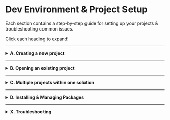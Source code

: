 # Dev Environment & Project Setup

Each section contains a step-by-step guide for setting up your projects & troubleshooting common issues.

Click each heading to expand!

---

<details>
    <summary><b>A. Creating a new project</b></summary>

- **File > New > Project**, or [Create a new project](./.images/A01_new-project.png) from the Visual Studio home screen.
- Let's start with a [new class library](./.images/A02_new-project.png), since we'll be defining a class first.
- Make sure you're [choosing the right directory](./.images/A03_new-project.png), and it's cleaner to **not** have project & solution metafiles in the same directory.
- We'll stay in [NET 9.0](./.images/A04_new-project.png) to get access to Blazor improvements.
- In the example, I've [renamed](./.images/A05_new-project.png) the default `Class1` to `ExampleClass`
</details>

---

<details>
    <summary><b>B. Opening an existing project</b></summary>

- You can open a project/solution from the **File** menu or Visual Studio home screen, or even double-click an `.sln` file from a folder.
  -  do **not** [open folder](./.images/B01a_opening-and-modifying.png) instead of project/solution! If you get [folder view](./.images/B01b_opening-and-modifying.png), you can't build/run your project.
  - instead, make sure you see the [Solution View](./.images/B03_opening-and-modifying.png) 
</details>

---


<details>
    <summary><b>C. Multiple projects within one solution</b></summary>

- Create a new project to add to the solution.
  - In my example, I've made my second one a [console app](./.images/C01_multiple-projects.png) so I can write a short program to run my class.
- Make sure to **[add your second project to the existing solution](./.images/C02_multiple-projects.png)** rather than creating a new one.
  - Be careful about folder placement; select the root directory of the *solution* so all *projects* end up next to each other.
- Now that I have my project, I wrote a little program.
  - Notice how the `MyExampleApp` namespace and `ExampleClass` class are red-underlined! 
  - The console app project doesn't know what those two things are yet... 
  - but it will if we add a reference to the first project (next step)!

![Program](./.images/C04_multiple-projects.png)
  
- To add a reference, [right-click](./.images/C05_multiple-projects.png) *the project you want to add the reference* **to**, and select **Add > Project Reference**. 
  - It's a huge menu! **Add** is near the middle.
  - You **need** to hit the [checkbox](./.images/C06_multiple-projects.png) for all projects you want to add references for.
- And, [voila](./.images/C08_multiple-projects.png)!
- If you are **only** creating class libraries & tests, that's all you need to do.
- If you are **also** creating a program that will use/run your class libraries, you need to set it as the startup project:
  - [right click the program's project](./.images/C08_multiple-projects.png)  and **Set as Startup Project**.
  - The startup project's name will be **bolded**. Now you can build the project & run the program!
    - Why? The `dotnet` runtime is concerned with what it actually needs to *run* -- class libraries are definitions we write, not programs we run. 

  - OK, let's try running our application now. [Hell yea!](./.images/C08_multiple-projects.png)
- To make another project for **tests**, you would do the same steps as above; just change the project type to a C# `xUnit` project.
    - In this example, I called mine `MyExampleApp.Tests`.
    - You don't need to make a test project the startup project.
    - Don't forget to add your class library project(s) as references to your test project too!
    - To run the tests, **Tests > Run All Tests** from the top menu.
</details>

---

<details>
    <summary><b>D. Installing & Managing Packages</b></summary>

**NOTE:** When you install a package, it is *only* specific to that project!

>Let's assume you've also made the `xUnit` test project (or are following along in my example, where I've made the test project `MyExampleApp.Tests`). 
>I've already added references from the `MyExampleApp` class library project.

- To manage package stuff, **Project > Manage NuGet Packages** from the top menu.
  - The **Manage NuGet Packages** option is near the bottom of the Project menu.
- Let's try installing `FluentAssertions`! Simply [type the name](./.images/D01_packages.png) of the package and hit install. 
    - If nothing comes up, you're probably in the `Installed` tab rather than the `Browse` tab.
    - Notice how [the package is only being added](./.images/D02_packages.png) to the `MyExampleApp.Tests` project. You can choose to not show this dialog box again; it's not important.
    - Now that the package is installed, we can use [`FluentAssertions` syntax](https://fluentassertions.com/introduction) in our tests!


![FluentAssertions test](./.images/D03_packages.png)
</details>

---

<details>
    <summary><b>X. Troubleshooting</b></summary>

- if your build fails, read the error messages carefully -- they will tell you exactly what's going wrong!
- to get a working build, you can either:
    - **Build > Rebuild Solution** (cleans-then-builds the solution's projects one at a time)
    - **Build > Clean Solution** followed by **Build > Build Solution** (cleans all, then builds all)
- if a lot of people encounter similar issues, I'll address more common troubleshooting cases here.
</details>